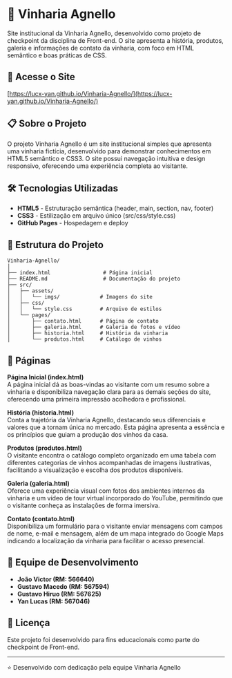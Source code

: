# 🍷 Vinharia Agnello

Site institucional da Vinharia Agnello, desenvolvido como projeto de checkpoint da disciplina de Front-end. O site apresenta a história, produtos, galeria e informações de contato da vinharia, com foco em HTML semântico e boas práticas de CSS.

## 🔗 Acesse o Site

[https://lucx-yan.github.io/Vinharia-Agnello/](https://lucx-yan.github.io/Vinharia-Agnello/)

## 📋 Sobre o Projeto

O projeto Vinharia Agnello é um site institucional simples que apresenta uma vinharia fictícia, desenvolvido para demonstrar conhecimentos em HTML5 semântico e CSS3. O site possui navegação intuitiva e design responsivo, oferecendo uma experiência completa ao visitante.

## 🛠️ Tecnologias Utilizadas

- **HTML5** - Estruturação semântica (header, main, section, nav, footer)
- **CSS3** - Estilização em arquivo único (src/css/style.css)
- **GitHub Pages** - Hospedagem e deploy

## 📁 Estrutura do Projeto

```
Vinharia-Agnello/
│
├── index.html                 # Página inicial
├── README.md                  # Documentação do projeto
├── src/
│   ├── assets/
│   │   └── imgs/             # Imagens do site
│   ├── css/
│   │   └── style.css         # Arquivo de estilos
│   └── pages/
│       ├── contato.html      # Página de contato
│       ├── galeria.html      # Galeria de fotos e vídeo
│       ├── historia.html     # História da vinharia
│       └── produtos.html     # Catálogo de vinhos
```

## 📄 Páginas

**Página Inicial (index.html)**  
A página inicial dá as boas-vindas ao visitante com um resumo sobre a vinharia e disponibiliza navegação clara para as demais seções do site, oferecendo uma primeira impressão acolhedora e profissional.

**História (historia.html)**  
Conta a trajetória da Vinharia Agnello, destacando seus diferenciais e valores que a tornam única no mercado. Esta página apresenta a essência e os princípios que guiam a produção dos vinhos da casa.

**Produtos (produtos.html)**  
O visitante encontra o catálogo completo organizado em uma tabela com diferentes categorias de vinhos acompanhadas de imagens ilustrativas, facilitando a visualização e escolha dos produtos disponíveis.

**Galeria (galeria.html)**  
Oferece uma experiência visual com fotos dos ambientes internos da vinharia e um vídeo de tour virtual incorporado do YouTube, permitindo que o visitante conheça as instalações de forma imersiva.

**Contato (contato.html)**  
Disponibiliza um formulário para o visitante enviar mensagens com campos de nome, e-mail e mensagem, além de um mapa integrado do Google Maps indicando a localização da vinharia para facilitar o acesso presencial.

## 👥 Equipe de Desenvolvimento

- **João Victor (RM: 566640)**
- **Gustavo Macedo (RM: 567594)**
- **Gustavo Hiruo (RM: 567625)**
- **Yan Lucas (RM: 567046)**

## 📝 Licença

Este projeto foi desenvolvido para fins educacionais como parte do checkpoint de Front-end.

---

⭐ Desenvolvido com dedicação pela equipe Vinharia Agnello